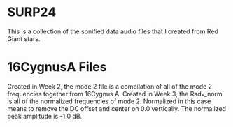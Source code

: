 # SURP24
This is a collection of the sonified data audio files that I created from Red Giant stars. 

# 16CygnusA Files
Created in Week 2, the mode 2 file is a compilation of all of the mode 2 frequencies together from 16Cygnus A.
Created in Week 3, the Radv_norm is all of the normalized frequencies of mode 2. Normalized in this case means to remove the DC offset and center on 0.0 vertically. The normalized peak amplitude is -1.0 dB. 
